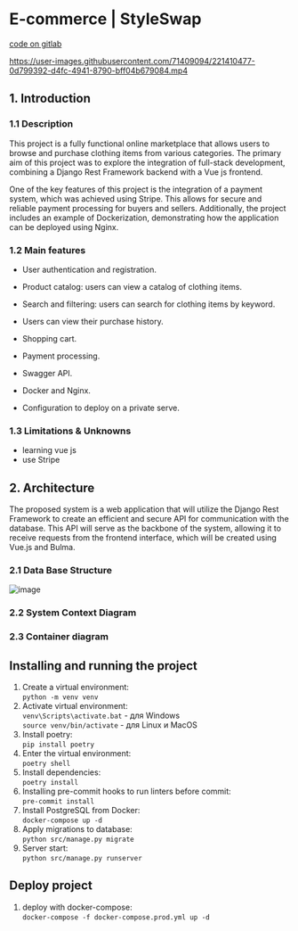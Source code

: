 # E-commerce | StyleSwap 
[code on gitlab](https://github.com/Juan-Camilo-Suarez/Django-program-automation)


https://user-images.githubusercontent.com/71409094/221410477-0d799392-d4fc-4941-8790-bff04b679084.mp4



## 1. Introduction

### 1.1 Description
This project is a fully functional online marketplace that allows users to browse and purchase clothing items from various categories. The primary aim of this project was to explore the integration of full-stack development, combining a Django Rest Framework backend with a Vue js frontend.

One of the key features of this project is the integration of a payment system, which was achieved using Stripe. This allows for secure and reliable payment processing for buyers and sellers. Additionally, the project includes an example of Dockerization, demonstrating how the application can be deployed using Nginx.

### 1.2 Main features

* User authentication and registration.

* Product catalog: users can view a catalog of clothing items.

* Search and filtering: users can search for clothing items by keyword.

* Users can view their purchase history. 

* Shopping cart.

* Payment processing.

* Swagger API.

* Docker and Nginx.

* Configuration to deploy on a private serve.

### 1.3 Limitations & Unknowns
* learning vue js
* use Stripe

## 2. Architecture 
The proposed system is a web application that will utilize the Django Rest Framework to create an efficient and secure API for communication with the database. This API will serve as the backbone of the system, allowing it to receive requests from the frontend interface, which will be created using Vue.js and Bulma.
### 2.1 Data Base Structure
![image](https://user-images.githubusercontent.com/71409094/221420994-7e26b209-c29b-481f-ad34-de15113fd19c.png)

### 2.2 System Context Diagram
### 2.3 Container diagram
## Installing and running the project
1. Create a virtual environment:\
```python -m venv venv```
2. Activate virtual environment:\
```venv\Scripts\activate.bat``` - для Windows \
```source venv/bin/activate``` - для Linux и MacOS
3. Install poetry:\
```pip install poetry  ```
4. Enter the virtual environment:\
   ``` poetry shell  ```
5. Install dependencies:\
   ``` poetry install  ```
6. Installing pre-commit hooks to run linters before commit:\
```pre-commit install```
7. Install PostgreSQL from Docker:\
   ```docker-compose up -d```
8. Apply migrations to database:\
```python src/manage.py migrate```
9. Server start:\
```python src/manage.py runserver```

## Deploy project

1. deploy with docker-compose:\
   ```docker-compose -f docker-compose.prod.yml up -d  ```


